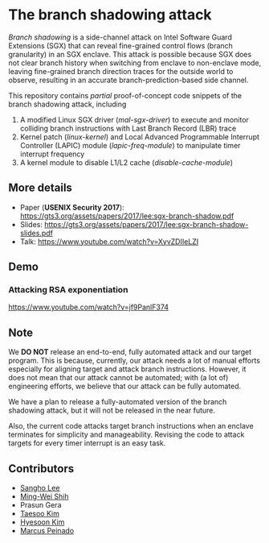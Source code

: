 # The branch shadowing attack
*Branch shadowing* is a side-channel attack on Intel Software Guard Extensions
(SGX) that can reveal fine-grained control flows (branch granularity) in an SGX
enclave. This attack is possible because SGX does not clear branch history when
switching from enclave to non-enclave mode, leaving fine-grained branch
direction traces for the outside world to observe, resulting in an accurate
branch-prediction-based side channel.

This repository contains *partial* proof-of-concept code snippets of the branch
shadowing attack, including
 1. A modified Linux SGX driver (*mal-sgx-driver*) to execute and monitor
colliding branch instructions with Last Branch Record (LBR) trace
 2. Kernel patch (*linux-kernel*) and Local Advanced Programmable Interrupt
Controller (LAPIC) module (*lapic-freq-module*) to manipulate timer interrupt
frequency
 3. A kernel module to disable L1/L2 cache (*disable-cache-module*)
 
## More details
* Paper (**USENIX Security 2017**):
  https://gts3.org/assets/papers/2017/lee:sgx-branch-shadow.pdf
* Slides: https://gts3.org/assets/papers/2017/lee:sgx-branch-shadow-slides.pdf
* Talk: https://www.youtube.com/watch?v=XyvZDIIeLZI

## Demo
### Attacking RSA exponentiation
https://www.youtube.com/watch?v=jf9PanlF374

## Note
We **DO NOT** release an end-to-end, fully automated attack and our target
program. This is because, currently, our attack needs a lot of manual efforts
especially for aligning target and attack branch instructions. However, it does
not mean that our attack cannot be automated; with (a lot of) engineering
efforts, we believe that our attack can be fully automated.

We have a plan to release a fully-automated version of the branch shadowing
attack, but it will not be released in the near future.

Also, the current code attacks target branch instructions when an enclave
terminates for simplicity and manageability. Revising the code to attack
targets for every timer interrupt is an easy task.

## Contributors
* [Sangho Lee]
* [Ming-Wei Shih] 
* Prasun Gera
* [Taesoo Kim]
* [Hyesoon Kim] 
* [Marcus Peinado]

[Sangho Lee]: <http://www.cc.gatech.edu/~slee3036>
[Ming-Wei Shih]: <https://www.cc.gatech.edu/~mshih6/>
[Taesoo Kim]: <https://taesoo.kim/>
[Hyesoon Kim]: <https://www.cc.gatech.edu/~hyesoon/>
[Marcus Peinado]: <https://www.microsoft.com/en-us/research/people/marcuspe/>
